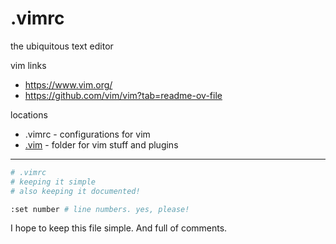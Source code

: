 # .vimrc
the ubiquitous text editor

vim links
- https://www.vim.org/
- https://github.com/vim/vim?tab=readme-ov-file


locations
- .vimrc - configurations for vim
- [.vim](vim.md) - folder for vim stuff and plugins


---


```sh
# .vimrc
# keeping it simple
# also keeping it documented!

:set number # line numbers. yes, please!
```


I hope to keep this file simple.
And full of comments.